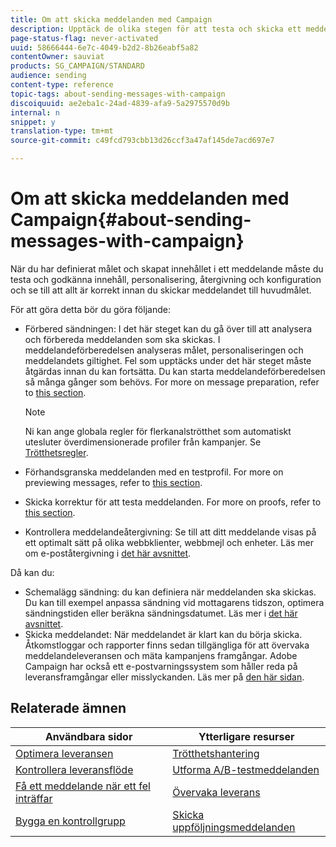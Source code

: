 ```yaml
---
title: Om att skicka meddelanden med Campaign
description: Upptäck de olika stegen för att testa och skicka ett meddelande.
page-status-flag: never-activated
uuid: 58666444-6e7c-4049-b2d2-8b26eabf5a82
contentOwner: sauviat
products: SG_CAMPAIGN/STANDARD
audience: sending
content-type: reference
topic-tags: about-sending-messages-with-campaign
discoiquuid: ae2eba1c-24ad-4839-afa9-5a2975570d9b
internal: n
snippet: y
translation-type: tm+mt
source-git-commit: c49fcd793cbb13d26ccf3a47af145de7acd697e7

---
```



# Om att skicka meddelanden med Campaign{#about-sending-messages-with-campaign}

När du har definierat målet och skapat innehållet i ett meddelande måste du testa och godkänna innehåll, personalisering, återgivning och konfiguration och se till att allt är korrekt innan du skickar meddelandet till huvudmålet.

För att göra detta bör du göra följande:

* Förbered sändningen: I det här steget kan du gå över till att analysera och förbereda meddelanden som ska skickas. I meddelandeförberedelsen analyseras målet, personaliseringen och meddelandets giltighet. Fel som upptäcks under det här steget måste åtgärdas innan du kan fortsätta. Du kan starta meddelandeförberedelsen så många gånger som behövs. For more on message preparation, refer to [this section](../../sending/using/preparing-the-send.md).

   >[!NOTE]
   >
   >Ni kan ange globala regler för flerkanalströtthet som automatiskt utesluter överdimensionerade profiler från kampanjer. Se [Trötthetsregler](../../sending/using/fatigue-rules.md).

* Förhandsgranska meddelanden med en testprofil. For more on previewing messages, refer to [this section](../../sending/using/previewing-messages.md).
* Skicka korrektur för att testa meddelanden. For more on proofs, refer to [this  section](../../sending/using/sending-proofs.md).
* Kontrollera meddelandeåtergivning: Se till att ditt meddelande visas på ett optimalt sätt på olika webbklienter, webbmejl och enheter. Läs mer om e-poståtergivning i [det här avsnittet](../../sending/using/email-rendering.md).

Då kan du:

* Schemalägg sändning: du kan definiera när meddelanden ska skickas. Du kan till exempel anpassa sändning vid mottagarens tidszon, optimera sändningstiden eller beräkna sändningsdatumet. Läs mer i [det här avsnittet](../../sending/using/about-scheduling-messages.md).
* Skicka meddelandet: När meddelandet är klart kan du börja skicka. Åtkomstloggar och rapporter finns sedan tillgängliga för att övervaka meddelandeleveransen och mäta kampanjens framgångar. Adobe Campaign har också ett e-postvarningssystem som håller reda på leveransframgångar eller misslyckanden. Läs mer på [den här sidan](../../sending/using/confirming-the-send.md).

## Relaterade ämnen

| Användbara sidor | Ytterligare resurser |
|---|---|
| [Optimera leveransen](../../sending/using/about-deliverability.md) | [Trötthetshantering](../../sending/using/fatigue-rules.md) |
| [Kontrollera leveransflöde](../../reporting/using/delivery-throughput.md) | [Utforma A/B-testmeddelanden](../../channels/using/designing-an-a-b-test-email.md) |
| [Få ett meddelande när ett fel inträffar](../../sending/using/receiving-alerts-when-failures-happen.md) | [Övervaka leverans](../../sending/using/monitoring-a-delivery.md) |
| [Bygga en kontrollgrupp](../../automating/using/workflow-control-group.md) | [Skicka uppföljningsmeddelanden](../../channels/using/follow-up-messages.md) |